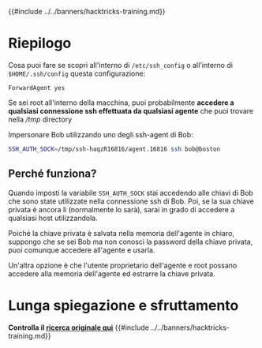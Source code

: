 {{#include ../../banners/hacktricks-training.md}}

# Riepilogo

Cosa puoi fare se scopri all'interno di `/etc/ssh_config` o all'interno di `$HOME/.ssh/config` questa configurazione:
```
ForwardAgent yes
```
Se sei root all'interno della macchina, puoi probabilmente **accedere a qualsiasi connessione ssh effettuata da qualsiasi agente** che puoi trovare nella _/tmp_ directory

Impersonare Bob utilizzando uno degli ssh-agent di Bob:
```bash
SSH_AUTH_SOCK=/tmp/ssh-haqzR16816/agent.16816 ssh bob@boston
```
## Perché funziona?

Quando imposti la variabile `SSH_AUTH_SOCK` stai accedendo alle chiavi di Bob che sono state utilizzate nella connessione ssh di Bob. Poi, se la sua chiave privata è ancora lì (normalmente lo sarà), sarai in grado di accedere a qualsiasi host utilizzandola.

Poiché la chiave privata è salvata nella memoria dell'agente in chiaro, suppongo che se sei Bob ma non conosci la password della chiave privata, puoi comunque accedere all'agente e usarla.

Un'altra opzione è che l'utente proprietario dell'agente e root possano accedere alla memoria dell'agente ed estrarre la chiave privata.

# Lunga spiegazione e sfruttamento

**Controlla il [ricerca originale qui](https://www.clockwork.com/insights/ssh-agent-hijacking/)**
{{#include ../../banners/hacktricks-training.md}}
